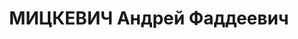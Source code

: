 ---
title: МИЦКЕВИЧ Андрей Фаддеевич
description: "Род. в 1895, белорус. Звание: 28.03.1936 - полковник. \n  Награды: 29.08.1936\
  \ - знак «Почетный работник ВЧК—ОГПУ (XV)». \n  ком. кавполка ХВУ им. Дзержинского\
  \ ПВО НКВД, уволен 22.11.1937. в январе 1938 г. дело снято с рассмотрения ВК ВС\
  \ и отправлено в Москву."
---
